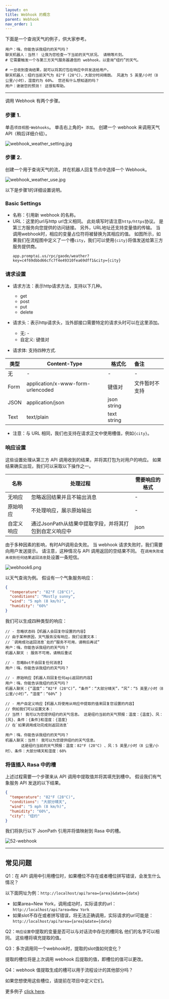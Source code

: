 ```yaml
---
layout: en
title: Webhook 的概念
parent: Webhook
nav_order: 1
---
```

下面是一个查询天气的例子，供大家参考。
```text
用户：嗨，你能告诉我纽约的天气吗？
聊天机器人：当然！ 让我为您检查一下当前的天气状况。 请稍等片刻。
# 它需要触发一个与第三方天气服务器通信的 webhook，以查询“纽约”的天气。

# 一旦收到查询结果，就可以将其打包在响应中并发送给用户。
聊天机器人：纽约当前天气为 82°F (28°C)，大部分时间晴朗。 风速为 5 英里/小时（8 公里/小时），湿度约为 60%。 您还有什么想知道的吗？
用户：谢谢您的预测！ 这很有帮助。
```
---
调用 Webhook 有两个步骤。

### 步骤 1.
单击`项目视图`-`Webhooks`。 单击右上角的`+ 添加`。 创建一个 webhook 来调用天气 API（稍后详细介绍）。

![webhook_weather_setting.jpg](/assets/images/webhook_weather_setting.jpg)

### 步骤 2. 
创建一个用于查询天气的流，并在机器人回复节点中选择一个 Webhook。

![webhook_weather_use.jpg](/assets/images/webhook_weather_use.jpg)

以下是步骤1的详细设置说明。
### Basic Settings
- 名称：引用新 webhook 的名称。
- URL：这里的url与http url含义相同。 此处填写时请注意`http/https`协议。 是第三方服务向您提供的访问链接。 另外，URL地址还支持变量值的传输。 当调用webhook时，相应的变量占位符将被替换为其相应的值。 如图所示，如果我们在流程图中定义了一个槽`city`，我们可以使用`{city}`将值发送给第三方服务提供商。
   ```
   app.promptai.us/rpc/gaode/weather?key=c4f69dbbd66cfc7f4e49310fea69dff1&city={city}
   ```
  
### 请求设置
- 请求方法：表示http请求方法，支持以下几种。
   * get
   * post
   * put
   * delete

- 请求头：表示http请求头，当外部接口需要特定的请求头时可以在这里添加。
   * 无: -
   * 自定义: 键值对

- 请求体: 支持四种方式. 

| 类型 | Content-Type                      | 格式化            | 备注                      |
|------|-----------------------------------|-------------------|:-----------------------------|
| 无 | -                                 | -                 | -                            |
| Form | application/x-www-form-urlencoded | 键值对 | 文件暂时不支持            |
| JSON | application/json                  | json string       |                              |
| Text | text/plain                        | text string       |                              |


 * 注意：与 URL 相同，我们也支持在请求正文中使用槽值，例如`{city}`。

### 响应设置
这些设置处理从第三方 API 调用收到的结果，并将其打包为对用户的响应。 如果结果确实出现，我们可以采取以下操作之一。

| 名称                    |  处理过程                                                          | 需要响应的格式 |
|-------------------------|----------------------------------------------------------------------|---------------------------|
| 无响应             | 忽略返回结果并且不输出消息                        | -                         |
| 原始响应       | 不处理响应，展示原始输出                               | -                         |
| 自定义响应     | 通过JsonPath从结果中提取字段，并将其打包到自定义响应中   | json         |

由于多种因素的影响，有时API调用会失败。 当 webhook 请求失败时，我们需要向用户发送提示。 请注意，这种情况与 API 调用返回的空结果不同。 在`调用失败或未收到任何结果返回消息`处设置一条短信。

![webhook6.png](/assets/images/webhook_weather_response_setting.jpg)

以天气查询为例。 假设有一个气象服务响应：
```json
{
  "temperature": "82°F (28°C)",
  "conditions": "Mostly sunny",
  "wind": "5 mph (8 km/h)",
  "humidity": "60%"
}
```
我们可以生成四种类型的响应：
```text
// - 忽略状态码【机器人会回复你设置的内容】
// 由于某种原因，天气服务没有响应，我们设置文本：
// `调用成功返回消息`处的“服务不可用，请稍后再试”
用户：嗨，你能告诉我纽约的天气吗？
机器人聊天 : 服务不可用，请稍后重试

// - 忽略Bot不会回复任何消息】
用户：嗨，你能告诉我纽约的天气吗？

// - 原始响应【机器人将回复任何api返回的内容】
用户：嗨，你能告诉我纽约的天气吗？
机器人聊天：{“温度”：“82°F (28°C)”，“条件”：“大部分晴天”，“风”：“5 英里/小时（8 公里/小时）”，“湿度”：“60%” }

// - 用户自定义响应【机器人将使用从响应中提取的值来回复您设置的内容】
// 例如我们可以设置文本：
// 当然！ 我可以为您提供纽约的天气信息。 这是纽约当前的天气预报：温度：{温度}、风：{风}、条件：{条件}和湿度：{湿度}
// 在`如果调用成功完成则返回消息`

用户：嗨，你能告诉我纽约的天气吗？
机器人聊天：当然！ 我可以为您提供纽约的天气信息。
       这是纽约当前的天气预报：温度：82°F (28°C) 、风：5 英里/小时（8 公里/小时）、条件：大部分晴天和湿度：60%
```

### 将值插入 Rasa 中的槽
上述过程需要一个步骤来从 API 调用中提取值并将其填充到槽中。 假设我们有气象服务 API 发送的以下结果。 

```json
{
  "temperature": "82°F (28°C)",
  "conditions": "大部分晴天",
  "wind": "5 mph (8 km/h)",
  "humidity": "60%",
  "city": "纽约"
}
```
我们将执行以下 JsonPath 引用并将值映射到 Rasa 中的槽。

![52-webhook](/assets/images/webhook_weather_response_overview.jpg)


<!---

Chat
```text
User: Hi, can you please tell me the weather in New York?
Bot : The current temperature in New York is 82°F (28°C)
```
--->

---

## 常见问题
Q1：在 API 调用中引用槽位时，如果槽位不存在或者槽位拼写错误，会发生什么情况？
   
以下面网址为例：`http://localhost/api?area={area}&date={date}`
- 如果area=New York，调用成功时，实际请求的url：
  `http://localhost/api?area=New York`
- 如果slot不存在或者拼写错误，将无法正确调用，实际请求的url可能是： `http://localhost/api?area={area}&date={date}`

Q2：`响应设置`中提取的变量是否可以与对话流中存在的槽同名
他们的名字可以相同。 这些槽将填充提取的值。

Q3：多次调用同一个webhook时，提取的slot值如何变化？
   
提取的槽位将是上次调用 webhook 后提取的值，即槽位的值可以更改。

Q4：webhook 值提取生成的槽可以用于流程设计的其他部分吗？

如果您想使用这些槽位，请提前在项目中定义它们。

更多例子 [click here](/docs/webhook/02-webhook/).
